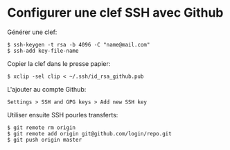 # Configurer une clef SSH avec Github

Générer une clef:

	$ ssh-keygen -t rsa -b 4096 -C "name@mail.com"    
	$ ssh-add key-file-name

Copier la clef dans le presse papier:

	$ xclip -sel clip < ~/.ssh/id_rsa_github.pub

L'ajouter au compte Github:

	Settings > SSH and GPG keys > Add new SSH key

Utiliser ensuite SSH pourles transferts:

	$ git remote rm origin
	$ git remote add origin git@github.com/login/repo.git
	$ git push origin master
